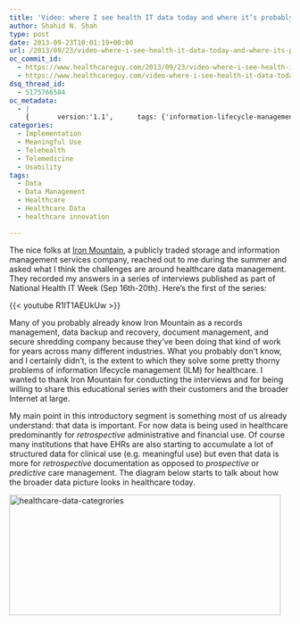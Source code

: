```yaml
---
title: 'Video: where I see health IT data today and where it’s probably going'
author: Shahid N. Shah
type: post
date: 2013-09-23T10:01:19+00:00
url: /2013/09/23/video-where-i-see-health-it-data-today-and-where-its-probably-going/
oc_commit_id:
  - https://www.healthcareguy.com/2013/09/23/video-where-i-see-health-it-data-today-and-where-its-probably-going/1478770841
  - https://www.healthcareguy.com/video-where-i-see-health-it-data-today-and-where-its-probably-going/1420201640
dsq_thread_id:
  - 5175766584
oc_metadata:
  - |
    {		version:'1.1',		tags: {'information-lifecycle-management': {"text":"Information Lifecycle Management","slug":"information-lifecycle-management","source":{"_className":"SocialTag","url":"http://d.opencalais.com/dochash-1/f6511426-8ab9-3dc7-9167-237bd1589ee5/SocialTag/1","subjectURL":null,"type":{"_className":"ArtifactType","url":"http://s.opencalais.com/1/type/tag/SocialTag","name":"SocialTag"},"name":"Information Lifecycle Management","makeMeATag":true,"importance":1,"normalizedRelevance":1},"bucketName":"blacklisted","bucketPlacement":"user","_className":"Tag"}, 'iron-mountain-arsivleme-hizmetleri-anonim-sirketi': {"text":"Iron Mountain Arsivleme Hizmetleri Anonim Sirketi","slug":"iron-mountain-arsivleme-hizmetleri-anonim-sirketi","source":{"_className":"Entity","url":"http://d.opencalais.com/er/company/ralg-tr1r/6a42e8a3-184b-3168-af7d-365783af4d61","subjectURL":"http://d.opencalais.com/comphash-1/a9f9e799-a8e2-37ef-943b-d7d1c3e17a06","type":{"_className":"ArtifactType","url":"http://s.opencalais.com/1/type/er/Company","name":"Company"},"name":"Iron Mountain Arsivleme Hizmetleri Anonim Sirketi","rawRelevance":0.637,"normalizedRelevance":0.637},"bucketName":"blacklisted","bucketPlacement":"user","_className":"Tag"}, 'healthcare': {"text":"healthcare","slug":"healthcare","source":{"url":"http://d.opencalais.com/genericHasher-1/456f7843-b46a-3245-b537-49661db4c976","subjectURL":null,"type":{"url":"http://s.opencalais.com/1/type/em/e/IndustryTerm","name":"IndustryTerm","_className":"ArtifactType"},"name":"healthcare","_className":"Entity","rawRelevance":0.528,"normalizedRelevance":0.528},"bucketName":"current","bucketPlacement":"auto","_className":"Tag"}, 'healthcare-data-management': {"text":"healthcare data management","slug":"healthcare-data-management","source":{"url":"http://d.opencalais.com/genericHasher-1/f3ef0d06-949d-3979-af45-10aecd2164ce","subjectURL":null,"type":{"url":"http://s.opencalais.com/1/type/em/e/IndustryTerm","name":"IndustryTerm","_className":"ArtifactType"},"name":"healthcare data management","_className":"Entity","rawRelevance":0.335,"normalizedRelevance":0.335},"bucketName":"blacklisted","bucketPlacement":"user","_className":"Tag"}, 'data-management': {"text":"data management","slug":"data-management","source":null,"bucketName":"current","bucketPlacement":"auto","_className":"Tag"}, 'data': {"text":"data","slug":"data","source":null,"bucketName":"current","bucketPlacement":"auto","_className":"Tag"}, 'healthcare-data': {"text":"healthcare data","slug":"healthcare-data","source":null,"bucketName":"current","bucketPlacement":"auto","_className":"Tag"}, 'healthcare-innovation': {"text":"healthcare innovation","slug":"healthcare-innovation","source":null,"bucketName":"current","bucketPlacement":"auto","_className":"Tag"}}	}
categories:
  - Implementation
  - Meaningful Use
  - Telehealth
  - Telemedicine
  - Usability
tags:
  - Data
  - Data Management
  - Healthcare
  - Healthcare Data
  - healthcare innovation

---
```

The nice folks at [Iron Mountain][1], a publicly traded storage and information management services company, reached out to me during the summer and asked what I think the challenges are around healthcare data management. They recorded my answers in a series of interviews published as part of National Health IT Week (Sep 16th-20th). Here&#8217;s the first of the series:

{{< youtube R1lT1AEUkUw >}}

Many of you probably already know Iron Mountain as a records management, data backup and recovery, document management, and secure shredding company because they&#8217;ve been doing that kind of work for years across many different industries. What you probably don&#8217;t know, and I certainly didn&#8217;t, is the extent to which they solve some pretty thorny problems of information lifecycle management (ILM) for healthcare. I wanted to thank Iron Mountain for conducting the interviews and for being willing to share this educational series with their customers and the broader Internet at large.

My main point in this introductory segment is something most of us already understand: that data is important. For now data is being used in healthcare predominantly for _retrospective_ administrative and financial use. Of course many institutions that have EHRs are also starting to accumulate a lot of structured data for clinical use (e.g. meaningful use) but even that data is more for _retrospective_ documentation as opposed to _prospective_ or _predictive_ care management. The diagram below starts to talk about how the broader data picture looks in healthcare today.

[<img class="alignleft  wp-image-1597" src="/img/uploads/2013/09/healthcare-data-categrories-1024x454.png" alt="healthcare-data-categrories" width="486" height="216" srcset="/img/uploads/2013/09/healthcare-data-categrories-1024x454.png 1024w, /img/uploads/2013/09/healthcare-data-categrories-300x133.png 300w, /img/uploads/2013/09/healthcare-data-categrories-768x341.png 768w, /img/uploads/2013/09/healthcare-data-categrories.png 1273w" sizes="(max-width: 486px) 100vw, 486px" />][2]

 [1]: http://www.ironmountain.com
 [2]: /img/uploads/2013/09/healthcare-data-categrories.png
